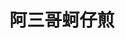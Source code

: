---
title: "阿三哥蚵仔煎"
description: "阿三哥蚵仔煎"
layout: shop
keywords:
  - 美食競賽
  - 台灣美食
  - 美食精選
datePublished: "2025-06-30"
dateModified: "2025-07-07"
city: "台南市"
district: "北區"
address: "台南市北區海安路三段533號"
phone: ""
geo: "23.01048868287764, 120.19970718673113"
google_map: "https://maps.app.goo.gl/4GXs8fSc3Vyh5GdF7"
footinder: ""
official: "https://www.facebook.com/p/%E9%98%BF%E4%B8%89%E5%93%A5%E8%9A%B5%E4%BB%94%E7%85%8E%E8%98%BF%E8%94%94%E7%B3%95-100054472284689/"
award:
  - name: "夜市王"
    year: "2024"
    entries:
      - nightMarket: "花園夜市"
        food_type: "蚵仔煎"
        rank: "第三名"

---